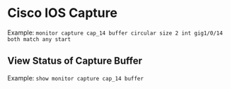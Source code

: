 # Cisco IOS Capture

Example: `monitor capture cap_14 buffer circular size 2 int gig1/0/14 both match any start`

## View Status of Capture Buffer

Example: `show monitor capture cap_14 buffer`

